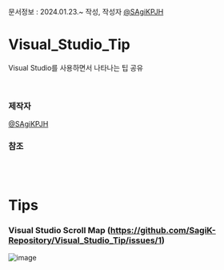 문서정보 : 2024.01.23.~ 작성, 작성자 [@SAgiKPJH](https://github.com/SAgiKPJH)

# Visual_Studio_Tip
Visual Studio를 사용하면서 나타나는 팁 공유

<br>

### 제작자
[@SAgiKPJH](https://github.com/SAgiKPJH)

### 참조

<br><br>

# Tips

### Visual Studio Scroll Map (https://github.com/SagiK-Repository/Visual_Studio_Tip/issues/1)

![image](https://github.com/SagiK-Repository/Visual_Studio_Tip/assets/66783849/5b0d519a-977f-4cfe-a1c0-db291e7b1a6d)
